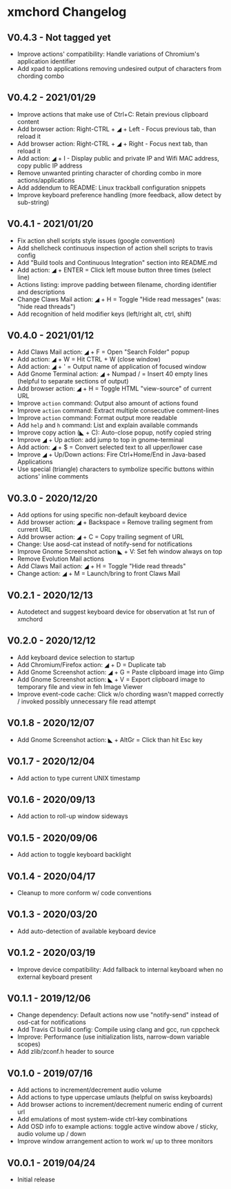 xmchord Changelog
=================

V0.4.3 - Not tagged yet
-----------------------
* Improve actions' compatibility: Handle variations of Chromium's application identifier
* Add xpad to applications removing undesired output of characters from chording combo

V0.4.2 - 2021/01/29
-------------------
* Improve actions that make use of Ctrl+C: Retain previous clipboard content
* Add browser action: Right-CTRL + ◢ + Left - Focus previous tab, than reload it 
* Add browser action: Right-CTRL + ◢ + Right - Focus next tab, than reload it 
* Add action: ◢ + I - Display public and private IP and Wifi MAC address, copy public IP address 
* Remove unwanted printing character of chording combo in more actions/applications 
* Add addendum to README: Linux trackball configuration snippets
* Improve keyboard preference handling (more feedback, allow detect by sub-string)

V0.4.1 - 2021/01/20
-------------------
* Fix action shell scripts style issues (google convention)
* Add shellcheck continuous inspection of action shell scripts to travis config   
* Add "Build tools and Continuous Integration" section into README.md
* Add action: ◢ + ENTER = Click left mouse button three times (select line)
* Actions listing: improve padding between filename, chording identifier and descriptions
* Change Claws Mail action: ◢ + H = Toggle "Hide read messages" (was: "hide read threads")
* Add recognition of held modifier keys (left/right alt, ctrl, shift) 

V0.4.0 - 2021/01/12
-------------------
* Add Claws Mail action: ◢ + F = Open "Search Folder" popup
* Add action: ◢ + W = Hit CTRL + W (close window)
* Add action: ◢ + ' = Output name of application of focused window
* Add Gnome Terminal action: ◢ + Numpad / = Insert 40 empty lines (helpful to separate sections of output)
* Add browser action: ◢ + H = Toggle HTML "view-source" of current URL
* Improve `action` command: Output also amount of actions found  
* Improve `action` command: Extract multiple consecutive comment-lines
* Improve `action` command: Format output more readable  
* Add `help` and `h` command: List and explain available commands
* Improve copy action (◣ + C): Auto-close popup, notify copied string
* Improve ◢ + Up action: add jump to top in gnome-terminal
* Add action: ◢ + $ = Convert selected text to all upper/lower case
* Improve ◢ + Up/Down actions: Fire Ctrl+Home/End in Java-based Applications
* Use special (triangle) characters to symbolize specific buttons within actions' inline comments

V0.3.0 - 2020/12/20
-------------------
* Add options for using specific non-default keyboard device
* Add browser action: ◢ + Backspace = Remove trailing segment from current URL
* Add browser action: ◢ + C = Copy trailing segment of URL
* Change: Use aosd-cat instead of notify-send for notifications
* Improve Gnome Screenshot action ◣ + V: Set feh window always on top
* Remove Evolution Mail actions
* Add Claws Mail action: ◢ + H = Toggle "Hide read threads"
* Change action: ◢ + M = Launch/bring to front Claws Mail

V0.2.1 - 2020/12/13
-------------------
* Autodetect and suggest keyboard device for observation at 1st run of xmchord

V0.2.0 - 2020/12/12
-------------------
* Add keyboard device selection to startup
* Add Chromium/Firefox action: ◢ + D = Duplicate tab
* Add Gnome Screenshot action: ◢ + G = Paste clipboard image into Gimp
* Add Gnome Screenshot action: ◣ + V = Export clipboard image to temporary file and view in feh Image Viewer
* Improve event-code cache: Click w/o chording wasn't mapped correctly / invoked possibly unnecessary file read attempt

V0.1.8 - 2020/12/07
-------------------
* Add Gnome Screenshot action: ◣ + AltGr = Click than hit Esc key

V0.1.7 - 2020/12/04
-------------------
* Add action to type current UNIX timestamp

V0.1.6 - 2020/09/13
-------------------
* Add action to roll-up window sideways

V0.1.5 - 2020/09/06
-------------------
* Add action to toggle keyboard backlight

V0.1.4 - 2020/04/17
-------------------
* Cleanup to more conform w/ code conventions

V0.1.3 - 2020/03/20
-------------------
* Add auto-detection of available keyboard device

V0.1.2 - 2020/03/19
-------------------
* Improve device compatibility: Add fallback to internal keyboard when no external keyboard present

V0.1.1 - 2019/12/06
-------------------
* Change dependency: Default actions now use "notify-send" instead of osd-cat for notifications
* Add Travis CI build config: Compile using clang and gcc, run cppcheck
* Improve: Performance (use initialization lists, narrow-down variable scopes)
* Add zlib/zconf.h header to source

V0.1.0 - 2019/07/16
-------------------
* Add actions to increment/decrement audio volume
* Add actions to type uppercase umlauts (helpful on swiss keyboards)  
* Add browser actions to increment/decrement numeric ending of current url  
* Add emulations of most system-wide ctrl-key combinations  
* Add OSD info to example actions: toggle active window above / sticky, audio volume up / down  
* Improve window arrangement action to work w/ up to three monitors 

V0.0.1 - 2019/04/24
-------------------
* Initial release
